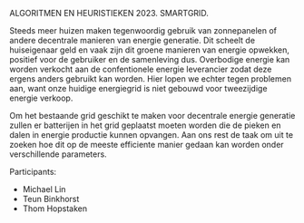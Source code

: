 ALGORITMEN EN HEURISTIEKEN 2023. SMARTGRID. 

Steeds meer huizen maken tegenwoordig gebruik van zonnepanelen of andere decentrale manieren van energie generatie. Dit scheelt de huiseigenaar geld en vaak zijn dit groene manieren van energie opwekken, positief voor de gebruiker en de samenleving dus. Overbodige energie kan worden verkocht aan de confentionele energie leverancier zodat deze ergens anders gebruikt kan worden. Hier lopen we echter tegen problemen aan, want onze huidige energiegrid is niet gebouwd voor tweezijdige energie verkoop. 

Om het bestaande grid geschikt te maken voor decentrale energie generatie zullen er batterijen in het grid geplaatst moeten worden die de pieken en dalen in energie productie kunnen opvangen. Aan ons rest de taak om uit te zoeken hoe dit op de meeste efficiente manier gedaan kan worden onder verschillende parameters.


Participants: 
- Michael Lin
- Teun Binkhorst
- Thom Hopstaken


